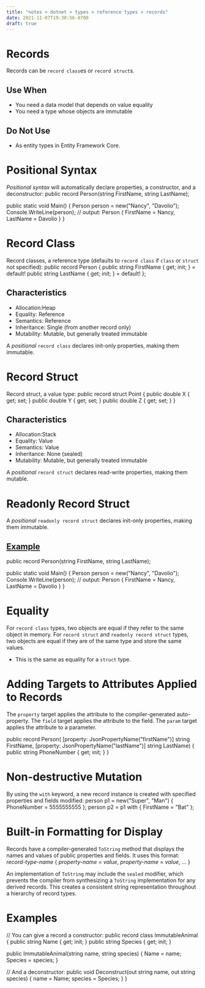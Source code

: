 ```yaml
---
title: "notes > dotnet > types > reference types > records"
date: 2021-11-07T19:30:56-0700
draft: true
---
```

# Records
Records can be `record class`es or `record struct`s.

## Use When
- You need a data model that depends on value equality
- You need a type whose objects are immutable

## Do Not Use
- As entity types in Entity Framework Core.

# Positional Syntax
*Positional syntax* will automatically declare properties, a constructor, and a deconstructor:
public record Person(string FirstName, string LastName);

public static void Main()
{
Person person = new("Nancy", "Davolio");
Console.WriteLine(person);
// output: Person { FirstName = Nancy, LastName = Davolio }
}

# Record Class
Record classes, a reference type (defaults to `record class` if `class` or `struct` not specified):
public record Person {
public string FirstName { get; init; } = default!
public string LastName { get; init; } = default!
};

## Characteristics
- Allocation:Heap
- Equality: Reference
- Semantics: Reference
- Inheritance: Single (from another record only)
- Mutability: Mutable, but generally treated immutable

A *positional* `record class` declares init-only properties, making them immutable.

# Record Struct
Record struct, a value type:
public record struct Point {
public double X { get; set; }
public double Y { get; set; }
public double Z { get; set; }
}

## Characteristics
- Allocation:Stack
- Equality: Value
- Semantics: Value
- Inheritance: None (sealed)
- Mutability: Mutable, but generally treated immutable

A *positional* `record struct` declares read-write properties, making them mutable.

# Readonly Record Struct

A *positional* `readonly record struct` declares init-only properties, making them immutable.

## <u>Example</u>
public record Person(string FirstName, string LastName);

public static void Main()
{
Person person = new("Nancy", "Davolio");
Console.WriteLine(person);
// output: Person { FirstName = Nancy, LastName = Davolio }
}

# Equality
For `record class` types, two objects are equal if they refer to the same object in memory.
For `record struct` and `readonly record struct` types, two objects are equal if they are of the same type and store the same values.
- This is the same as equality for a `struct` type.

# Adding Targets to Attributes Applied to Records
The `property` target applies the attribute to the compiler-generated auto-property.
The `field` target applies the attribute to the field.
The `param` target applies the attribute to a parameter.

public record Person(
[property: JsonPropertyName("firstName")] string FirstName,
[property: JsonPropertyName("lastName")] string LastName)
{
public string PhoneNumber { get; init; }
}

# Non-destructive Mutation
By using the `with` keyword, a new record instance is created with specified properties and fields modified:
person p1 = new("Super", "Man") { PhoneNumber = 5555555555 };
person p2 = p1 with { FirstName = "Bat" };

# Built-in Formatting for Display
Records have a compiler-generated `ToString` method that displays the names and values of public properties and fields.
It uses this format: *record-type-name* { *property-name* = *value*, *property-name* = *value*, … }

An implementation of `ToString` may include the `sealed` modifier, which prevents the compiler from synthesizing a `ToString` implementation for any derived records. This creates a consistent string representation throughout a hierarchy of record types.
## 
# Examples
// You can give a record a constructor:
public record class ImmutableAnimal {
public string Name { get; init; }
public string Species { get; init; }

public ImmutableAnimal(string name, string species) {
Name = name;
Species = species;
}

// And a deconstructor:
public void Deconstruct(out string name, out string species) {
name = Name;
species = Species;
}
}
